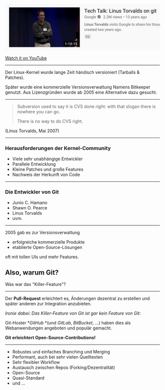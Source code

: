 
![Torvalds Git Talk](torvalds-tech-talk-on-git.png)

[Watch it on YouTube](https://www.youtube.com/watch?v=4XpnKHJAok8)


---


Der Linux-Kernel wurde lange Zeit händisch versioniert (Tarballs & Patches).

Später wurde eine kommerzielle Versionsverwaltung Namens Bitkeeper genutzt.
Aus Lizenzgründen wurde ab 2005 eine Alternative dazu gesucht.


---


> Subversion used to say it is CVS done right:
> with that slogan there is nowhere you can go.
>
> There is no way to do CVS right.

(Linus Torvalds, Mai 2007)


---

### Herausforderungen der Kernel-Community

 * Viele sehr unabhängige Entwickler
 * Parallele Entwicklung
 * Kleine Patches und große Features
 * Nachweis der Herkunft von Code


---

### Die Entwickler von Git

 * Junio C. Hamano
 * Shawn O. Pearce
 * Linus Torvalds
 * uvm.


---

2005 gab es zur Versionsverwaltung

 * erfolgreiche kommerzielle Produkte
 * etablierte Open-Source-Lösungen

 oft mit tollen UIs und mehr Features.

## Also, warum Git?

Was war das "Killer-Feature"?

---


Der **Pull-Request**
erleichtert es, Änderungen dezentral zu erstellen und
später anderen zur Integration anzubieten.

*Ironie dabei: Das Killer-Feature von Git ist gar kein Feature von Git:*

Git-Hoster **GitHub* *(und *GitLab*, *BitBucket*, ...) haben dies als Webanwendungen angeboten und populär gemacht.

**Git erleichtert Open-Source-Contributions!**


---


  * Robustes und einfaches Branching und Merging
  * Performant, auch bei sehr vielen Quelltexten
  * Sehr flexibler Workflow
  * Austausch zwischen Repos (Forking/Dezentralität)
  * Open-Source
  * Quasi-Standard  
  * und ...


